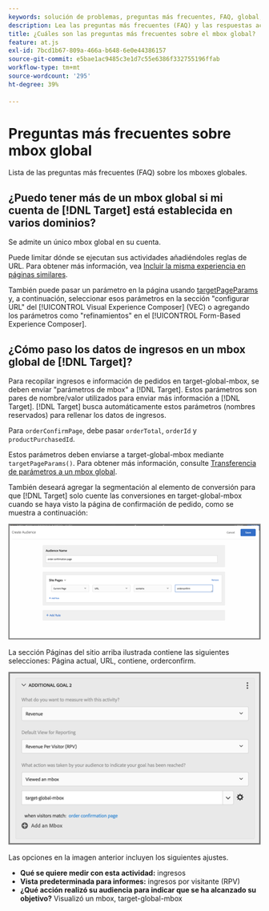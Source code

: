 ```yaml
---
keywords: solución de problemas, preguntas más frecuentes, FAQ, global, mbox global
description: Lea las preguntas más frecuentes (FAQ) y las respuestas acerca del Adobe de  [!DNL Target] mboxes globales.
title: ¿Cuáles son las preguntas más frecuentes sobre el mbox global?
feature: at.js
exl-id: 7bcd1b67-809a-466a-b648-6e0e44386157
source-git-commit: e5bae1ac9485c3e1d7c55e6386f332755196ffab
workflow-type: tm+mt
source-wordcount: '295'
ht-degree: 39%

---
```


# Preguntas más frecuentes sobre mbox global

Lista de las preguntas más frecuentes (FAQ) sobre los mboxes globales.

## ¿Puedo tener más de un mbox global si mi cuenta de [!DNL Target] está establecida en varios dominios?

Se admite un único mbox global en su cuenta.

Puede limitar dónde se ejecutan sus actividades añadiéndoles reglas de URL. Para obtener más información, vea [Incluir la misma experiencia en páginas similares](https://experienceleague.adobe.com/docs/target/using/experiences/vec/temtest.html?lang=es).

También puede pasar un parámetro en la página usando [targetPageParams](/help/dev/implement/client-side/atjs/atjs-functions/targetpageparams.md) y, a continuación, seleccionar esos parámetros en la sección &quot;configurar URL&quot; del [!UICONTROL Visual Experience Composer] (VEC) o agregando los parámetros como &quot;refinamientos&quot; en el [!UICONTROL Form-Based Experience Composer].

## ¿Cómo paso los datos de ingresos en un mbox global de [!DNL Target]?

Para recopilar ingresos e información de pedidos en target-global-mbox, se deben enviar &quot;parámetros de mbox&quot; a [!DNL Target]. Estos parámetros son pares de nombre/valor utilizados para enviar más información a [!DNL Target]. [!DNL Target] busca automáticamente estos parámetros (nombres reservados) para rellenar los datos de ingresos.

Para `orderConfirmPage`, debe pasar `orderTotal`, `orderId` y `productPurchasedId`.

Estos parámetros deben enviarse a target-global-mbox mediante `targetPageParams()`. Para obtener más información, consulte [Transferencia de parámetros a un mbox global](/help/dev/implement/client-side/atjs/global-mbox/pass-parameters-to-global-mbox.md).

También deseará agregar la segmentación al elemento de conversión para que [!DNL Target] solo cuente las conversiones en target-global-mbox cuando se haya visto la página de confirmación de pedido, como se muestra a continuación:

![imagen alt](assets/revenue1.png)

La sección Páginas del sitio arriba ilustrada contiene las siguientes selecciones: Página actual, URL, contiene, orderconfirm.

![imagen alt](assets/revenue2.png)

Las opciones en la imagen anterior incluyen los siguientes ajustes.

* **Qué se quiere medir con esta actividad:** ingresos
* **Vista predeterminada para informes:** ingresos por visitante (RPV)
* **¿Qué acción realizó su audiencia para indicar que se ha alcanzado su objetivo?** Visualizó un mbox, target-global-mbox
